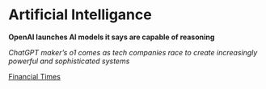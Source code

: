 # Artificial Intelligance

**OpenAI launches AI models it says are capable of reasoning**

*ChatGPT maker’s o1 comes as tech companies race to create increasingly powerful and sophisticated systems*

[Financial Times](https://www.ft.com/content/af6b293c-113d-4aac-b9d8-d4f65596f645)
